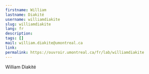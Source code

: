 ```yaml
---
firstname: William
lastname: Diakité
username: williamdiakite
slug: williamdiakite
lang: fr
description: 
tags: []
mail: william.diakite@umontreal.ca
link: 
permalink: https://ouvroir.umontreal.ca/fr/lab/williamdiakite
---
```


William Diakité